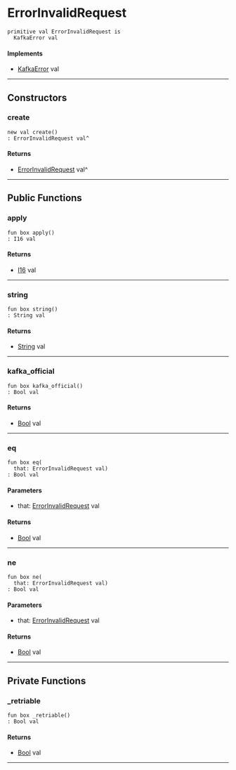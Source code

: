 # ErrorInvalidRequest

```pony
primitive val ErrorInvalidRequest is
  KafkaError val
```

#### Implements

* [KafkaError](pony-kafka-KafkaError) val

---

## Constructors

### create

```pony
new val create()
: ErrorInvalidRequest val^
```

#### Returns

* [ErrorInvalidRequest](pony-kafka-ErrorInvalidRequest) val^

---

## Public Functions

### apply

```pony
fun box apply()
: I16 val
```

#### Returns

* [I16](builtin-I16) val

---

### string

```pony
fun box string()
: String val
```

#### Returns

* [String](builtin-String) val

---

### kafka_official

```pony
fun box kafka_official()
: Bool val
```

#### Returns

* [Bool](builtin-Bool) val

---

### eq

```pony
fun box eq(
  that: ErrorInvalidRequest val)
: Bool val
```
#### Parameters

*   that: [ErrorInvalidRequest](pony-kafka-ErrorInvalidRequest) val

#### Returns

* [Bool](builtin-Bool) val

---

### ne

```pony
fun box ne(
  that: ErrorInvalidRequest val)
: Bool val
```
#### Parameters

*   that: [ErrorInvalidRequest](pony-kafka-ErrorInvalidRequest) val

#### Returns

* [Bool](builtin-Bool) val

---

## Private Functions

### _retriable

```pony
fun box _retriable()
: Bool val
```

#### Returns

* [Bool](builtin-Bool) val

---

